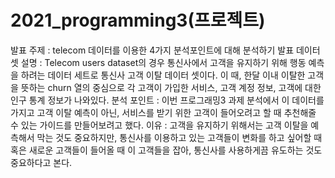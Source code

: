 # 2021_programming3(프로젝트)
발표 주제 : telecom 데이터를 이용한 4가지 분석포인트에 대해 분석하기
발표 데이터 셋 설명 : Telecom users dataset의 경우 통신사에서 고객을 유지하기 위해 행동 예측을 하려는 데이터 세트로 통신사 고객 이탈 데이터 셋이다. 이 때, 한달 이내 이탈한 고객을 뜻하는 churn 열의 중심으로 각 고객이 가입한 서비스, 고객 계정 정보, 고객에 대한 인구 통계 정보가 나와있다.
분석 포인트 : 이번 프로그래밍3 과제 분석에서 이 데이터를 가지고 고객 이탈 예측이 아닌, 서비스를 받기 위한 고객이 들어오려고 할 때 추천해줄 수 있는 가이드를 만들어보려고 했다.
이유 : 고객을 유지하기 위해서는 고객 이탈을 예측해서 막는 것도 중요하지만, 통신사를 이용하고 있는 고객들이 변화를 하고 싶어할 때 혹은 새로운 고객들이 들어올 때 이 고객들을 잡아, 통신사를 사용하게끔 유도하는 것도 중요하다고 본다.
